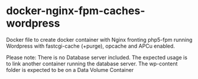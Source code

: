 # docker-nginx-fpm-caches-wordpress
Docker file to create docker container with Nginx fronting php5-fpm running Wordpress with fastcgi-cache (+purge), opcache and APCu enabled.

Please note:
There is no Database server included.
The expected usage is to link another container running the database server.
The wp-content folder is expected to be on a Data Volume Container

